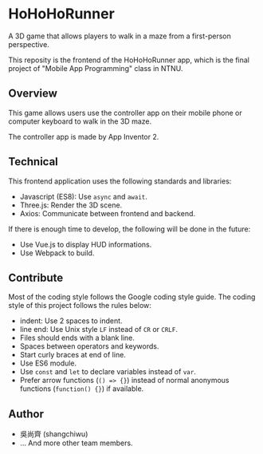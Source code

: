 # HoHoHoRunner

A 3D game that allows players to walk in a maze from a first-person perspective.

This reposity is the frontend of the HoHoHoRunner app, which is the final project of "Mobile App Programming" class in NTNU.

## Overview

This game allows users use the controller app on their mobile phone or computer keyboard to walk in the 3D maze.

The controller app is made by App Inventor 2.

## Technical

This frontend application uses the following standards and  libraries:

* Javascript (ES8): Use ```async``` and ```await```.
* Three.js: Render the 3D scene.
* Axios: Communicate between frontend and backend.

If there is enough time to develop, the following will be done in the future:

* Use Vue.js to display HUD informations.
* Use Webpack to build.

## Contribute

Most of the coding style follows the Google coding style guide. The coding style of this project follows the rules below:

* indent: Use 2 spaces to indent.
* line end: Use Unix style ```LF``` instead of ```CR``` or ```CRLF```.
* Files should ends with a blank line.
* Spaces between operators and keywords.
* Start curly braces at end of line.
* Use ES6 module.
* Use ```const``` and ```let``` to declare variables instead of ```var```.
* Prefer arrow functions (```() => {}```) instead of normal anonymous functions (```function() {}```) if available.

## Author

* 吳尚齊 (shangchiwu)
* ... And more other team members.
